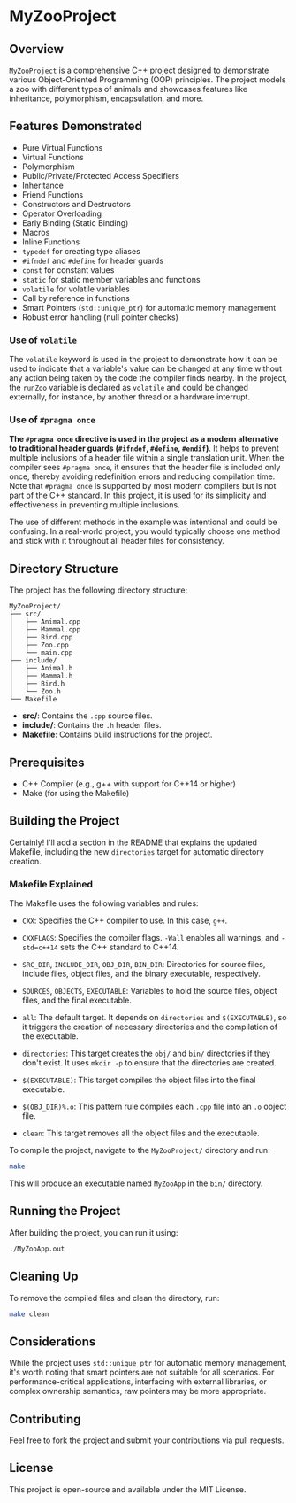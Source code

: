 # MyZooProject

## Overview

`MyZooProject` is a comprehensive C++ project designed to demonstrate various Object-Oriented Programming (OOP) principles. The project models a zoo with different types of animals and showcases features like inheritance, polymorphism, encapsulation, and more.

## Features Demonstrated

- Pure Virtual Functions
- Virtual Functions
- Polymorphism
- Public/Private/Protected Access Specifiers
- Inheritance
- Friend Functions
- Constructors and Destructors
- Operator Overloading
- Early Binding (Static Binding)
- Macros
- Inline Functions
- `typedef` for creating type aliases
- `#ifndef` and `#define` for header guards
- `const` for constant values
- `static` for static member variables and functions
- `volatile` for volatile variables
- Call by reference in functions
- Smart Pointers (`std::unique_ptr`) for automatic memory management
- Robust error handling (null pointer checks)

### Use of `volatile`

The `volatile` keyword is used in the project to demonstrate how it can be used to indicate that a variable's value can be changed at any time without any action being taken by the code the compiler finds nearby. In the project, the `runZoo` variable is declared as `volatile` and could be changed externally, for instance, by another thread or a hardware interrupt.

### Use of `#pragma once`

**The `#pragma once` directive is used in the project as a modern alternative to traditional header guards (`#ifndef`, `#define`, `#endif`)**. It helps to prevent multiple inclusions of a header file within a single translation unit. When the compiler sees `#pragma once`, it ensures that the header file is included only once, thereby avoiding redefinition errors and reducing compilation time. Note that `#pragma once` is supported by most modern compilers but is not part of the C++ standard. In this project, it is used for its simplicity and effectiveness in preventing multiple inclusions.

The use of different methods in the example was intentional and could be confusing. In a real-world project, you would typically choose one method and stick with it throughout all header files for consistency.

## Directory Structure

The project has the following directory structure:

```text
MyZooProject/
├── src/
│   ├── Animal.cpp
│   ├── Mammal.cpp
│   ├── Bird.cpp
│   ├── Zoo.cpp
│   └── main.cpp
├── include/
│   ├── Animal.h
│   ├── Mammal.h
│   ├── Bird.h
│   └── Zoo.h
└── Makefile
```

- **src/**: Contains the `.cpp` source files.
- **include/**: Contains the `.h` header files.
- **Makefile**: Contains build instructions for the project.

## Prerequisites

- C++ Compiler (e.g., g++ with support for C++14 or higher)
- Make (for using the Makefile)

## Building the Project

Certainly! I'll add a section in the README that explains the updated Makefile, including the new `directories` target for automatic directory creation.

### Makefile Explained

The Makefile uses the following variables and rules:

- `CXX`: Specifies the C++ compiler to use. In this case, `g++`.

- `CXXFLAGS`: Specifies the compiler flags. `-Wall` enables all warnings, and `-std=c++14` sets the C++ standard to C++14.

- `SRC_DIR`, `INCLUDE_DIR`, `OBJ_DIR`, `BIN_DIR`: Directories for source files, include files, object files, and the binary executable, respectively.

- `SOURCES`, `OBJECTS`, `EXECUTABLE`: Variables to hold the source files, object files, and the final executable.

- `all`: The default target. It depends on `directories` and `$(EXECUTABLE)`, so it triggers the creation of necessary directories and the compilation of the executable.

- `directories`: This target creates the `obj/` and `bin/` directories if they don't exist. It uses `mkdir -p` to ensure that the directories are created.

- `$(EXECUTABLE)`: This target compiles the object files into the final executable.

- `$(OBJ_DIR)%.o`: This pattern rule compiles each `.cpp` file into an `.o` object file.

- `clean`: This target removes all the object files and the executable.

To compile the project, navigate to the `MyZooProject/` directory and run:

```bash
make
```

This will produce an executable named `MyZooApp` in the `bin/` directory.

## Running the Project

After building the project, you can run it using:

```bash
./MyZooApp.out
```

## Cleaning Up

To remove the compiled files and clean the directory, run:

```bash
make clean
```

## Considerations

While the project uses `std::unique_ptr` for automatic memory management, it's worth noting that smart pointers are not suitable for all scenarios. For performance-critical applications, interfacing with external libraries, or complex ownership semantics, raw pointers may be more appropriate.

## Contributing

Feel free to fork the project and submit your contributions via pull requests.

## License

This project is open-source and available under the MIT License.
